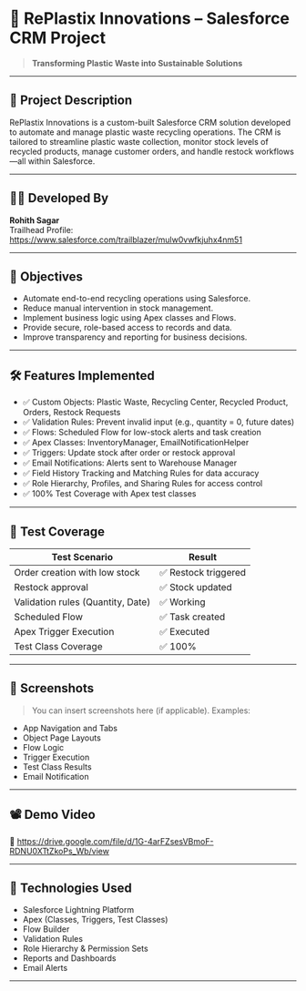 # 🌿 RePlastix Innovations – Salesforce CRM Project

> **Transforming Plastic Waste into Sustainable Solutions**

---

## 📌 Project Description

RePlastix Innovations is a custom-built Salesforce CRM solution developed to automate and manage plastic waste recycling operations. The CRM is tailored to streamline plastic waste collection, monitor stock levels of recycled products, manage customer orders, and handle restock workflows—all within Salesforce.

---

## 👨‍💻 Developed By

**Rohith Sagar**  
Trailhead Profile: https://www.salesforce.com/trailblazer/mulw0vwfkjuhx4nm51

---

## 🎯 Objectives

- Automate end-to-end recycling operations using Salesforce.
- Reduce manual intervention in stock management.
- Implement business logic using Apex classes and Flows.
- Provide secure, role-based access to records and data.
- Improve transparency and reporting for business decisions.

---

## 🛠️ Features Implemented

- ✅ Custom Objects: Plastic Waste, Recycling Center, Recycled Product, Orders, Restock Requests  
- ✅ Validation Rules: Prevent invalid input (e.g., quantity = 0, future dates)  
- ✅ Flows: Scheduled Flow for low-stock alerts and task creation  
- ✅ Apex Classes: InventoryManager, EmailNotificationHelper  
- ✅ Triggers: Update stock after order or restock approval  
- ✅ Email Notifications: Alerts sent to Warehouse Manager  
- ✅ Field History Tracking and Matching Rules for data accuracy  
- ✅ Role Hierarchy, Profiles, and Sharing Rules for access control  
- ✅ 100% Test Coverage with Apex test classes  

---

## 🧪 Test Coverage

| **Test Scenario**                         | **Result**         |
|------------------------------------------|--------------------|
| Order creation with low stock            | ✅ Restock triggered |
| Restock approval                         | ✅ Stock updated    |
| Validation rules (Quantity, Date)        | ✅ Working          |
| Scheduled Flow                           | ✅ Task created     |
| Apex Trigger Execution                   | ✅ Executed         |
| Test Class Coverage                      | ✅ 100%             |

---

## 📸 Screenshots

> You can insert screenshots here (if applicable). Examples:
- App Navigation and Tabs  
- Object Page Layouts  
- Flow Logic  
- Trigger Execution  
- Test Class Results  
- Email Notification

---

## 📽️ Demo Video

🎥 https://drive.google.com/file/d/1G-4arFZsesVBmoF-RDNU0XTtZkoPs_Wb/view

---


## 🚀 Technologies Used

- Salesforce Lightning Platform  
- Apex (Classes, Triggers, Test Classes)  
- Flow Builder  
- Validation Rules  
- Role Hierarchy & Permission Sets  
- Reports and Dashboards  
- Email Alerts

---



